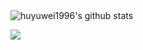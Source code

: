 
<img align="center" src="https://github-readme-stats.vercel.app/api?username=huyuwei1996&show_icons=true&include_all_commits=true&theme=react&hide_border=true" alt="huyuwei1996's github stats" />
  
  
 ![](https://img.shields.io/static/v1?label=Program&message=Python&color=blue)
